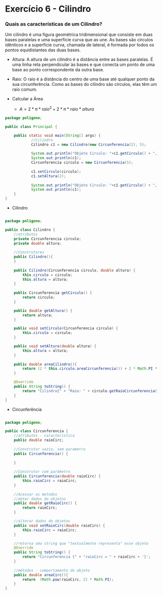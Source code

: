 # Exercício 6 - Cilindro

### Quais as características de um Cilindro?

Um cilindro é uma figura geométrica tridimensional que consiste em duas bases paralelas e uma superfície curva que as une. As bases são círculos idênticos e a superfície curva, chamada de lateral, é formada por todos os pontos equidistantes das duas bases.

- Altura: A altura de um cilindro é a distância entre as bases paralelas. É uma linha reta perpendicular às bases e que conecta um ponto de uma base ao ponto correspondente da outra base.

- Raio: O raio é a distância do centro de uma base até qualquer ponto da sua circunferência. Como as bases do cilindro são círculos, elas têm um raio comum.

- Calcular a Área
  - $A = 2 * \pi * raio^2 + 2 * \pi * raio * altura$


```Java
package poligono;

public class Principal {

    public static void main(String[] args) {
            //Cilindro
            Cilindro c1 = new Cilindro(new Circunferencia(2), 5);
            
            System.out.println("Objeto Circulo: "+c1.getCirculo() + ", Altura: " + c1.getAltura());
            System.out.println(c1);
            Circunferencia circulo = new Circunferencia(5);
            
            c1.setCirculo(circulo);
            c1.setAltura(2);      
            
            System.out.println("Objeto Circulo: "+c1.getCirculo() + ", Altura: " + c1.getAltura());
            System.out.println(c1);                   
    }   
}
```
- Cilindro
``` Java

package poligono;

public class Cilindro {
    //atributos
    private Circunferencia circulo;
    private double altura;
     
    //Construtores
    public Cilindro(){
    }
    
    public Cilindro(Circunferencia circulo, double altura) {
        this.circulo = circulo;
        this.altura = altura;
    }
    
    public Circunferencia getCirculo() {
        return circulo;
    }

    public double getAltura() {
        return altura;
    }

    public void setCirculo(Circunferencia circulo) {
        this.circulo = circulo;
    }

    public void setAltura(double altura) {
        this.altura = altura;
    }
    
    public double areaCilindro(){
        return (2 * this.circulo.areaCircunferencia()) + 2 * Math.PI * this.circulo.getRaioCircunferencia() * altura;
    }

    @Override
    public String toString() {
        return "Cilindro{" + "Raio: " + circulo.getRaioCircunferencia() + ", Altura: " + altura + ", Area: "+areaCilindro() + '}';
    }
}
```
- Circunferência
``` Java

package poligono;

public class Circunferencia {
    //atributos - característica
    public double raioCirc;
    
    //Construtor vazio, sem parametro
    public Circunferencia() {
        
    }
    
    //Construtor com parâmetro
    public Circunferencia(double raioCirc) {
        this.raioCirc = raioCirc;
    }
    
    //Acessar os metodos
    //obter dados do objetos
    public double getRaioCirc() {
        return raioCirc;
    }

    //alterar dados do objetos
    public void setRaioCirc(double raioCirc) {
        this.raioCirc = raioCirc;
    }

    //retorna uma string que "textualmente representa" esse objeto
    @Override
    public String toString() {
        return "Circunferencia {" + "raioCirc = " + raioCirc + '}';
    }
    
    //métodos - comportamento do objeto
    public double areaCirc(){
        return  (Math.pow(raioCirc, 2) * Math.PI);
    }
}
```
